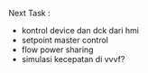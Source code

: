 Next Task :
- kontrol device dan dck dari hmi
- setpoint master control
- flow power sharing
- simulasi kecepatan di vvvf?
